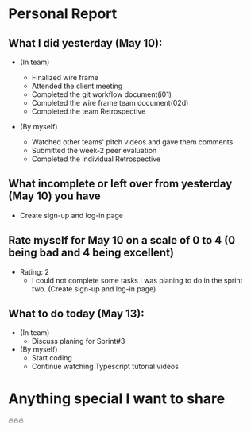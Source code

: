 # Personal Report
## What I did yesterday (May 10):
- (In team)
    - Finalized wire frame
    - Attended the client meeting
    - Completed the git workflow document(i01)
    - Completed the wire frame team document(02d)
    - Completed the team Retrospective

- (By myself)
    - Watched other teams' pitch videos and gave them comments
    - Submitted the week-2 peer evaluation
    - Completed the individual Retrospective

## What incomplete or left over from yesterday (May 10) you have
- Create sign-up and log-in page

## Rate myself for May 10 on a scale of 0 to 4 (0 being bad and 4 being excellent)
- Rating: 2
    - I could not complete some tasks I was planing to do in the sprint two. (Create sign-up and log-in page)


## What to do today (May 13):
- (In team)
    - Discuss planing for Sprint#3
- (By myself)
    - Start coding
    - Continue watching Typescript tutorial videos

# Anything special I want to share

🔥🔥🔥